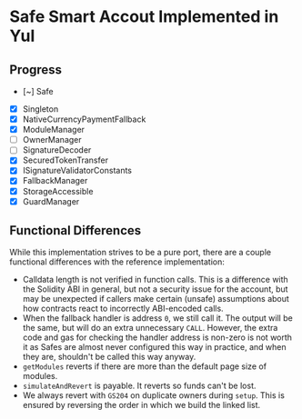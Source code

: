 # Safe Smart Accout Implemented in Yul

## Progress

- [~] Safe
- [x] Singleton
- [x] NativeCurrencyPaymentFallback
- [x] ModuleManager
- [ ] OwnerManager
- [ ] SignatureDecoder
- [x] SecuredTokenTransfer
- [x] ISignatureValidatorConstants
- [x] FallbackManager
- [x] StorageAccessible
- [x] GuardManager

## Functional Differences

While this implementation strives to be a pure port, there are a couple
functional differences with the reference implementation:

- Calldata length is not verified in function calls. This is a difference with
  the Solidity ABI in general, but not a security issue for the account, but may
  be unexpected if callers make certain (unsafe) assumptions about how contracts
  react to incorrectly ABI-encoded calls.
- When the fallback handler is address `0`, we still call it. The output will be
  the same, but will do an extra unnecessary `CALL`. However, the extra code and
  gas for checking the handler address is non-zero is not worth it as Safes are
  almost never configured this way in practice, and when they are, shouldn't be
  called this way anyway.
- `getModules` reverts if there are more than the default page size of modules.
- `simulateAndRevert` is payable. It reverts so funds can't be lost.
- We always revert with `GS204` on duplicate owners during `setup`. This is
  ensured by reversing the order in which we build the linked list.
